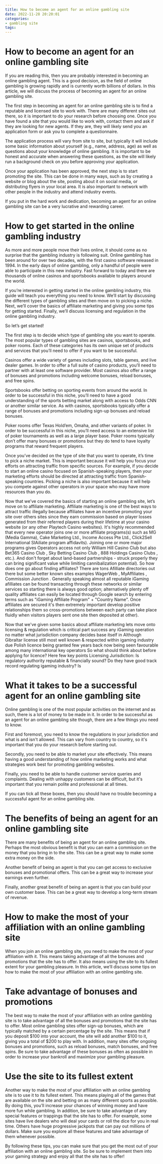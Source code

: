 ```yaml
---
title: How to become an agent for an online gambling site 
date: 2022-11-28 20:20:01
categories:
- gambling site
tags:
---
```



#  How to become an agent for an online gambling site 

If you are reading this, then you are probably interested in becoming an online gambling agent. This is a good decision, as the field of online gambling is growing rapidly and is currently worth billions of dollars. In this article, we will discuss the process of becoming an agent for an online gambling site.

The first step in becoming an agent for an online gambling site is to find a reputable and licensed site to work with. There are many different sites out there, so it is important to do your research before choosing one. Once you have found a site that you would like to work with, contact them and ask if they are looking for new agents. If they are, they will likely send you an application form or ask you to complete a questionnaire.

The application process will vary from site to site, but typically it will include some basic information about yourself (e.g., name, address, age) as well as questions about your knowledge of online gambling. It is important to be honest and accurate when answering these questions, as the site will likely run a background check on you before approving your application.

Once your application has been approved, the next step is to start promoting the site. This can be done in many ways, such as by creating a website or blog about the site, posting about it on social media, or distributing flyers in your local area. It is also important to network with other people in the industry and attend industry events.

If you put in the hard work and dedication, becoming an agent for an online gambling site can be a very lucrative and rewarding career.

#  How to get started in the online gambling industry 

As more and more people move their lives online, it should come as no surprise that the gambling industry is following suit. Online gambling has been around for over two decades, with the first casino software released in 1994. In the early days of online gambling, only a handful of people were able to participate in this new industry. Fast forward to today and there are thousands of online casinos and sportsbooks available to players around the world.

If you’re interested in getting started in the online gambling industry, this guide will teach you everything you need to know. We’ll start by discussing the different types of gambling sites and then move on to picking a niche. Next, we’ll cover the basics of affiliate marketing and giving you some tips for getting started. Finally, we’ll discuss licensing and regulation in the online gambling industry.

So let’s get started!

The first step is to decide which type of gambling site you want to operate. The most popular types of gambling sites are casinos, sportsbooks, and poker rooms. Each of these categories has its own unique set of products and services that you’ll need to offer if you want to be successful.

Casinos offer a wide variety of games including slots, table games, and live dealer games. In order to offer a full suite of casino products, you’ll need to partner with at least one software provider. Most casinos also offer a range of bonuses and promotions including welcome bonuses, reload bonuses, and free spins.

Sportsbooks offer betting on sporting events from around the world. In order to be successful in this niche, you’ll need to have a good understanding of the sports betting market along with access to Odds CNN or another similar service. As with casinos, sportsbooks typically offer a range of bonuses and promotions including sign-up bonuses and reload bonuses.

Poker rooms offer Texas Hold’em, Omaha, and other variants of poker. In order to be successful in this niche, you’ll need access to an extensive list of poker tournaments as well as a large player base. Poker rooms typically don’t offer many bonuses or promotions but they do tend to have loyalty programs that reward frequent players.

Once you’ve decided on the type of site that you want to operate, it’s time to pick a niche market. This is important because it will help you focus your efforts on attracting traffic from specific sources. For example, if you decide to start an online casino focused on Spanish-speaking players, then your marketing efforts should be directed at attracting traffic from Spanish-speaking countries. Picking a niche is also important because it will help you compete against other operators in your space who may have more resources than you do.

Now that we’ve covered the basics of starting an online gambling site, let’s move on to affiliate marketing. Affiliate marketing is one of the best ways to attract traffic illegally because affiliates have an incentive promoting your site over others sites since they earn commission based on player losses generated from their referred players during their lifetime at your casino website (or any other Playtech Casino websites). It's highly recommended that every new operator joins one or more affiliate programs(s) such as MG (Media Gamma), Cake Marketing Ltd., Income Access Pte Ltd., Click2Sell International SIAiliate program affidavits).   Joining one or more major programs gives Operators access not only William Hill Casino Club but also Bet365 Casino Club , Sky Betting Casino Club , 888 Holdings Casino Clubs , etc.). And don't forget about land-based partnerships - struck properly they can bring significant value while limiting cannibalization potential).  So how does one go about finding affiliates? There are tons Afilliate directories out there but some better known sites examples WagerWeb , MyAffiliates , Commission Junction  . Generally speaking almost all reputable iGaming afilliates can be found transacting through these networks or similar services so starting there is always good option; alternatively plenty off quality affiliates can easily be located through Google search by entering terms such as "iGaming Affiliate Program" + "Country Name". Once affiliates are secured it's then extremely important develop positive relationships them so cross-promotions between each party can take place fluidly when visitors players sent one site then deposited at other).

 Now that we've given some basics about affiliate marketing lets move onto licensing & regulation which is critical part success any iGaming operation no matter what jurisdiction company decides base itself in Although Gibraltar license still most well known & respected within igaming industry due Polish licence being granted few years back now being seen favourable among many international key operators So what should think about before applying for licence? Here few key points Licensing Jurisdiction: Is regulatory authority reputable & financially sound? Do they have good track record regulating igaming industry? Is

#  What it takes to be a successful agent for an online gambling site 

Online gambling is one of the most popular activities on the internet and as such, there is a lot of money to be made in it. In order to be successful as an agent for an online gambling site though, there are a few things you need to know.

First and foremost, you need to know the regulations in your jurisdiction and what is and isn't allowed. This can vary from country to country, so it's important that you do your research before starting out.

Secondly, you need to be able to market your site effectively. This means having a good understanding of how online marketing works and what strategies work best for promoting gambling websites.

Finally, you need to be able to handle customer service queries and complaints. Dealing with unhappy customers can be difficult, but it's important that you remain polite and professional at all times.

If you can tick all these boxes, then you should have no trouble becoming a successful agent for an online gambling site.

#  The benefits of being an agent for an online gambling site 

There are many benefits of being an agent for an online gambling site. Perhaps the most obvious benefit is that you can earn a commission on the money that you bring in to the site. This can be a great way to make some extra money on the side.

Another benefit of being an agent is that you can get access to exclusive bonuses and promotional offers. This can be a great way to increase your earnings even further.

Finally, another great benefit of being an agent is that you can build your own customer base. This can be a great way to develop a long-term stream of revenue.

#  How to make the most of your affiliation with an online gambling site

When you join an online gambling site, you need to make the most of your affiliation with it. This means taking advantage of all the bonuses and promotions that the site has to offer. It also means using the site to its fullest extent for your gambling pleasure. In this article, we’ll discuss some tips on how to make the most of your affiliation with an online gambling site.

# Take advantage of bonuses and promotions

The best way to make the most of your affiliation with an online gambling site is to take advantage of all the bonuses and promotions that the site has to offer. Most online gambling sites offer sign-up bonuses, which are typically matched by a certain percentage by the site. This means that if you deposit $100 into your account, the site will add another $100 to it, giving you a total of $200 to play with. In addition, many sites offer ongoing bonuses and promotions, such as reload bonuses, match bonuses, and free spins. Be sure to take advantage of these bonuses as often as possible in order to increase your bankroll and maximize your gambling pleasure.

# Use the site to its fullest extent

Another way to make the most of your affiliation with an online gambling site is to use it to its fullest extent. This means playing all of the games that are available on the site and betting on as many different sports as possible. By doing this, you’ll increase your chances of winning money and have more fun while gambling. In addition, be sure to take advantage of any special features or trappings that the site has to offer. For example, some sites have live dealers who will deal your cards or roll the dice for you in real time. Others have huge progressive jackpots that can pay out millions of dollars. Make sure you explore all these features and take advantage of them whenever possible.

By following these tips, you can make sure that you get the most out of your affiliation with an online gambling site. So be sure to implement them into your gaming strategy and enjoy all that the site has to offer!